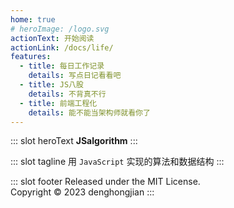 ```yaml
---
home: true
# heroImage: /logo.svg
actionText: 开始阅读
actionLink: /docs/life/
features:
  - title: 每日工作记录
    details: 写点日记看看吧
  - title: JS八股
    details: 不背真不行
  - title: 前端工程化
    details: 能不能当架构师就看你了
---
```


::: slot heroText
<b class="gradient">JSalgorithm</b>
:::

::: slot tagline
用 `JavaScript` 实现的算法和数据结构
:::

::: slot footer
Released under the MIT License.<br>
Copyright © 2023 denghongjian
:::
